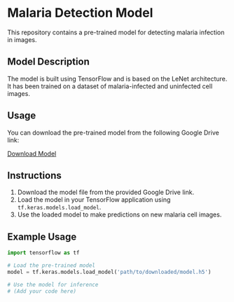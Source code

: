 # Malaria Detection Model

This repository contains a pre-trained model for detecting malaria infection in images.

## Model Description

The model is built using TensorFlow and is based on the LeNet architecture. It has been trained on a dataset of malaria-infected and uninfected cell images.

## Usage

You can download the pre-trained model from the following Google Drive link:

[Download Model](https://drive.google.com/drive/folders/1CzphNPkAhIBx5NpPW1RdezurYdTUIkMB?usp=sharing)

## Instructions

1. Download the model file from the provided Google Drive link.
2. Load the model in your TensorFlow application using `tf.keras.models.load_model`.
3. Use the loaded model to make predictions on new malaria cell images.

## Example Usage

```python
import tensorflow as tf

# Load the pre-trained model
model = tf.keras.models.load_model('path/to/downloaded/model.h5')

# Use the model for inference
# (Add your code here)

